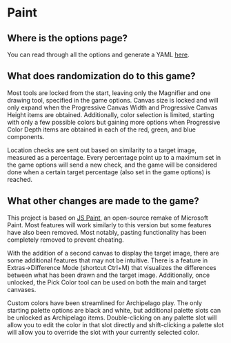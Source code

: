 # Paint

## Where is the options page?

You can read through all the options and generate a YAML [here](../player-options).

## What does randomization do to this game?

Most tools are locked from the start, leaving only the Magnifier and one drawing tool, specified in the game options.
Canvas size is locked and will only expand when the Progressive Canvas Width and Progressive Canvas Height items are
obtained. Additionally, color selection is limited, starting with only a few possible colors but gaining more options
when Progressive Color Depth items are obtained in each of the red, green, and blue components.

Location checks are sent out based on similarity to a target image, measured as a percentage. Every percentage point up
to a maximum set in the game options will send a new check, and the game will be considered done when a certain target
percentage (also set in the game options) is reached.

## What other changes are made to the game?

This project is based on [JS Paint](https://jspaint.app), an open-source remake of Microsoft Paint. Most features will
work similarly to this version but some features have also been removed. Most notably, pasting functionality has been
completely removed to prevent cheating.

With the addition of a second canvas to display the target image, there are some additional features that may not be
intuitive. There is a feature in Extras->Difference Mode (shortcut Ctrl+M) that visualizes the differences between
what has been drawn and the target image. Additionally, once unlocked, the Pick Color tool can be used on both the main
and target canvases.

Custom colors have been streamlined for Archipelago play. The only starting palette options are black and white, but
additional palette slots can be unlocked as Archipelago items. Double-clicking on any palette slot will allow you to
edit the color in that slot directly and shift-clicking a palette slot will allow you to override the slot with your
currently selected color.

